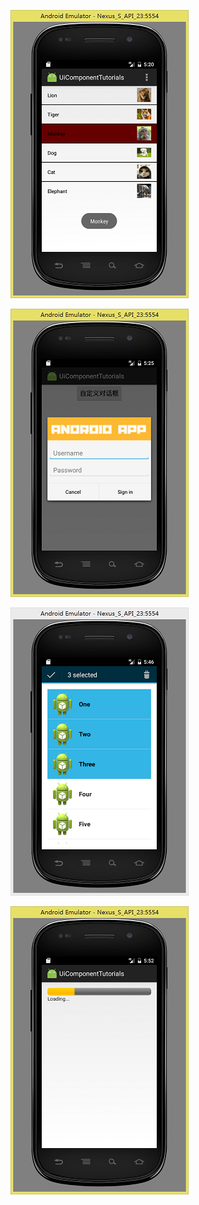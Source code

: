![SimpleAdapter](https://github.com/SvenChen323/UiComponent/blob/master/screenshots/simpleadapter.png)


![CustomDialog](https://github.com/SvenChen323/UiComponent/blob/master/screenshots/dialog.png)



![ActionModeContextMenu](https://github.com/SvenChen323/UiComponent/blob/master/screenshots/actionmode.png) 


![ProgressBar](https://github.com/SvenChen323/UiComponent/blob/master/screenshots/progressbar.png) 

